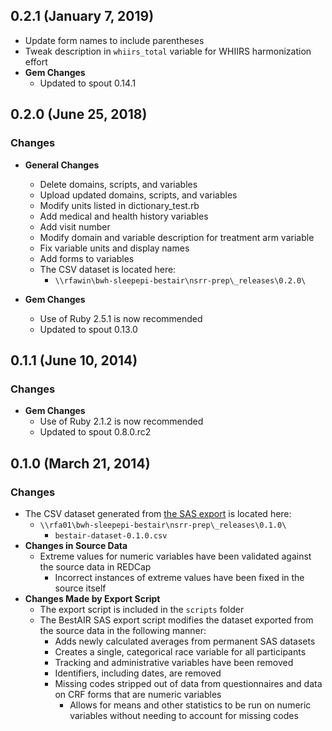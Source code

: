 ## 0.2.1 (January 7, 2019)

- Update form names to include parentheses
- Tweak description in `whiirs_total` variable for WHIIRS harmonization effort
- **Gem Changes**
  - Updated to spout 0.14.1

## 0.2.0 (June 25, 2018)

### Changes
- **General Changes**
  - Delete domains, scripts, and variables
  - Upload updated domains, scripts, and variables
  - Modify units listed in dictionary_test.rb
  - Add medical and health history variables
  - Add visit number
  - Modify domain and variable description for treatment arm variable
  - Fix variable units and display names
  - Add forms to variables
  - The CSV dataset is located here:
    - `\\rfawin\bwh-sleepepi-bestair\nsrr-prep\_releases\0.2.0\`

- **Gem Changes**
  - Use of Ruby 2.5.1 is now recommended
  - Updated to spout 0.13.0

## 0.1.1 (June 10, 2014)

### Changes
- **Gem Changes**
  - Use of Ruby 2.1.2 is now recommended
  - Updated to spout 0.8.0.rc2

## 0.1.0 (March 21, 2014)

### Changes
- The CSV dataset generated from [the SAS export](https://github.com/sleepepi/bestair-data-dictionary/blob/master/scripts/datasetexport.sas) is located here:
  - `\\rfa01\bwh-sleepepi-bestair\nsrr-prep\_releases\0.1.0\`
    - `bestair-dataset-0.1.0.csv`
- **Changes in Source Data**
  - Extreme values for numeric variables have been validated against the source data in REDCap
    - Incorrect instances of extreme values have been fixed in the source itself
- **Changes Made by Export Script**
  - The export script is included in the `scripts` folder
  - The BestAIR SAS export script modifies the dataset exported from the source data in the following manner:
    - Adds newly calculated averages from permanent SAS datasets
    - Creates a single, categorical race variable for all participants
    - Tracking and administrative variables have been removed
    - Identifiers, including dates, are removed
    - Missing codes stripped out of data from questionnaires and data on CRF forms that are numeric variables
      - Allows for means and other statistics to be run on numeric variables without needing to account for missing codes
